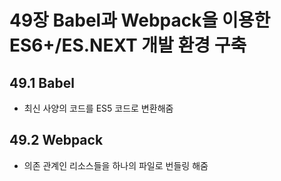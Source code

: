 # 49장 Babel과 Webpack을 이용한 ES6+/ES.NEXT 개발 환경 구축

## 49.1 Babel

- 최신 사양의 코드를 ES5 코드로 변환해줌

## 49.2 Webpack

- 의존 관계인 리소스들을 하나의 파일로 번들링 해줌
